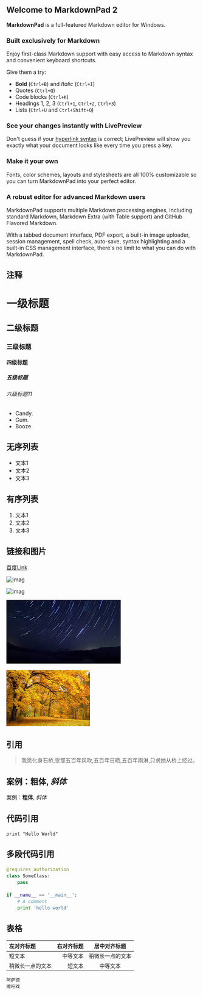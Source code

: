 ## Welcome to MarkdownPad 2 ##

**MarkdownPad** is a full-featured Markdown editor for Windows.

### Built exclusively for Markdown ###

Enjoy first-class Markdown support with easy access to  Markdown syntax and convenient keyboard shortcuts.

Give them a try:

- **Bold** (`Ctrl+B`) and *Italic* (`Ctrl+I`)
- Quotes (`Ctrl+Q`)
- Code blocks (`Ctrl+K`)
- Headings 1, 2, 3 (`Ctrl+1`, `Ctrl+2`, `Ctrl+3`)
- Lists (`Ctrl+U` and `Ctrl+Shift+O`)

### See your changes instantly with LivePreview ###

Don't guess if your [hyperlink syntax](http://markdownpad.com) is correct; LivePreview will show you exactly what your document looks like every time you press a key.

### Make it your own ###

Fonts, color schemes, layouts and stylesheets are all 100% customizable so you can turn MarkdownPad into your perfect editor.

### A robust editor for advanced Markdown users ###

MarkdownPad supports multiple Markdown processing engines, including standard Markdown, Markdown Extra (with Table support) and GitHub Flavored Markdown.

With a tabbed document interface, PDF export, a built-in image uploader, session management, spell check, auto-save, syntax highlighting and a built-in CSS management interface, there's no limit to what you can do with MarkdownPad.


## 注释
<!-- 注释内容 -->

# 一级标题
## 二级标题
### 三级标题
#### 四级标题
##### 五级标题
###### 六级标题11

* Candy.
* Gum.
* Booze.

## 无序列表
- 文本1
- 文本2
- 文本3

## 有序列表
1. 文本1
2. 文本2
3. 文本3

## 链接和图片
[百度Link](https://www.baidu.com/)


![imag](http://upload-images.jianshu.io/upload_images/259-0ad0d0bfc1c608b6.jpg?imageMogr2/auto-orient/strip%7CimageView2/2/w/1240)

![imag](http://upload-images.jianshu.io/upload_images/259-0ad0d0bfc1c608b6.jpg?imageMogr2/auto-orient/strip%7CimageView2/2/w/1240)


![imag](https://raw.githubusercontent.com/GavinHL/markdown_script/master/pic/sky_night.jpg)

![imag](https://raw.githubusercontent.com/GavinHL/markdown_script/master/pic/autumn.jpg)

## 引用
>我愿化身石桥,受那五百年风吹,五百年日晒,五百年雨淋,只求她从桥上经过。

## 案例：**粗体**, *斜体*
案例：**粗体**, *斜体*

## 代码引用
`print "Hello World"`

## 多段代码引用
```python
@requires_authorization
class SomeClass:
    pass

if __name__ == '__main__':
    # A comment
    print 'hello world'
```

## 表格

| 左对齐标题 | 右对齐标题 | 居中对齐标题 |
| :------| ------: | :------: |
| 短文本 | 中等文本 | 稍微长一点的文本 |
| 稍微长一点的文本 | 短文本 | 中等文本 |


    阿萨德
    噫吁戏



